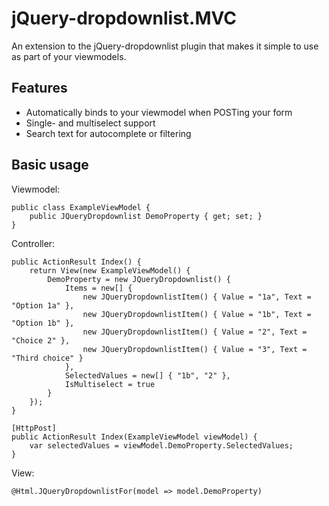 ﻿# jQuery-dropdownlist.MVC

An extension to the jQuery-dropdownlist plugin that makes it simple to use as part of your viewmodels.

## Features

- Automatically binds to your viewmodel when POSTing your form
- Single- and multiselect support
- Search text for autocomplete or filtering

## Basic usage

Viewmodel:

```
public class ExampleViewModel {
	public JQueryDropdownlist DemoProperty { get; set; }
}
```

Controller:

```
public ActionResult Index() {
    return View(new ExampleViewModel() {
        DemoProperty = new JQueryDropdownlist() {
            Items = new[] {
                new JQueryDropdownlistItem() { Value = "1a", Text = "Option 1a" },
                new JQueryDropdownlistItem() { Value = "1b", Text = "Option 1b" },
                new JQueryDropdownlistItem() { Value = "2", Text = "Choice 2" },
                new JQueryDropdownlistItem() { Value = "3", Text = "Third choice" }
            },
            SelectedValues = new[] { "1b", "2" },
            IsMultiselect = true
        }
    });
}

[HttpPost]
public ActionResult Index(ExampleViewModel viewModel) {
	var selectedValues = viewModel.DemoProperty.SelectedValues;
}
```

View:

```
@Html.JQueryDropdownlistFor(model => model.DemoProperty)
```